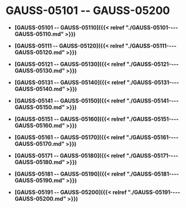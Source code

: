 # GAUSS-05101 -- GAUSS-05200<a name="ZH-CN_TOPIC_0302073650"></a>

-   **[GAUSS-05101 -- GAUSS-05110]({{< relref "./GAUSS-05101----GAUSS-05110.md" >}})**

-   **[GAUSS-05111 -- GAUSS-05120]({{< relref "./GAUSS-05111----GAUSS-05120.md" >}})**

-   **[GAUSS-05121 -- GAUSS-05130]({{< relref "./GAUSS-05121----GAUSS-05130.md" >}})**

-   **[GAUSS-05131 -- GAUSS-05140]({{< relref "./GAUSS-05131----GAUSS-05140.md" >}})**

-   **[GAUSS-05141 -- GAUSS-05150]({{< relref "./GAUSS-05141----GAUSS-05150.md" >}})**

-   **[GAUSS-05151 -- GAUSS-05160]({{< relref "./GAUSS-05151----GAUSS-05160.md" >}})**

-   **[GAUSS-05161 -- GAUSS-05170]({{< relref "./GAUSS-05161----GAUSS-05170.md" >}})**

-   **[GAUSS-05171 -- GAUSS-05180]({{< relref "./GAUSS-05171----GAUSS-05180.md" >}})**

-   **[GAUSS-05181 -- GAUSS-05190]({{< relref "./GAUSS-05181----GAUSS-05190.md" >}})**

-   **[GAUSS-05191 -- GAUSS-05200]({{< relref "./GAUSS-05191----GAUSS-05200.md" >}})**
